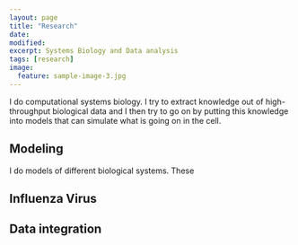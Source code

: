 ```yaml
---
layout: page
title: "Research"
date:
modified:
excerpt: Systems Biology and Data analysis
tags: [research]
image:
  feature: sample-image-3.jpg
---
```


I do computational systems biology. I try to extract knowledge out of
high-throughput biological data and I then try to go on by putting
this knowledge into models that can simulate what is going on in the
cell.

## Modeling

I do models of different biological systems. These 

## Influenza Virus



## Data integration
